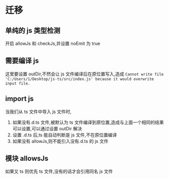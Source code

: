 # 迁移

## 单纯的 js 类型检测

开启 allowJs 和 checkJs,并设置 noEmit 为 true

## 需要编译 js

这里要设置 outDir,不然会让 js 文件编译后在原位置写入,造成
`Cannot write file 'C:/Users/1/Desktop/js-ts/src/index.js' because it would overwrite input file.`

## import js

当我们从 ts 文件中导入 js 文件时,

1. 如果没有.d.ts 文件,被默认为 ts 文件编译到原位置,造成与上面一个相同的结果可以设置,可以通过设置 outDir 解决
2. 设置 .d.ts 后,ts 能自动判断是 js 文件,不在原位置编译
3. 如果没有 allowJs,则不能引入没有.d.ts 的 js 文件

## 模块 allowsJs

如果又 ts 则优先 ts 文件,没有的话才会引用同名 js 文件

